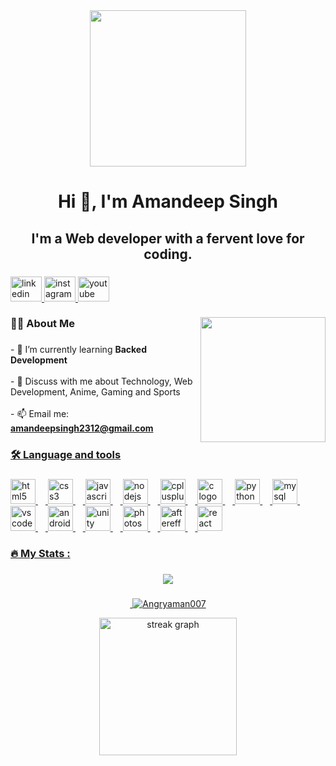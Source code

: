 <div align="center">
  <img height="250" src="https://user-images.githubusercontent.com/10498744/210012254-234538ff-d198-48aa-8964-37e6fd45d227.gif"  />
</div>

### 

<h1 align="center">Hi 👋, I'm Amandeep Singh</h1>

###

<h2 align="center">I'm a Web developer with a fervent love for coding.</h2>

###

<div align="center">
</div>

###

<div align="left">
  <a href="https://www.linkedin.com/in/amandeep-singh-18048522a/" >
    <img src="https://raw.githubusercontent.com/maurodesouza/profile-readme-generator/master/src/assets/icons/social/linkedin/default.svg" width="50" height="40" alt="linkedin logo"  />
  </a>
  <a href="https://www.instagram.com/angryaman007?igsh=Y2lhbzhyamIzMm5p" >
    <img src="https://raw.githubusercontent.com/maurodesouza/profile-readme-generator/master/src/assets/icons/social/instagram/default.svg" width="50" height="40" alt="instagram logo"  />
  </a>
  <a href="https://youtube.com/@amansarcade?si=FJQeyaU1AFLONVkF" >
    <img src="https://raw.githubusercontent.com/maurodesouza/profile-readme-generator/master/src/assets/icons/social/youtube/default.svg" width="50" height="40" alt="youtube logo"  />
  </a>
</div>

###

<img align="right" height="200" src="https://miro.medium.com/v2/resize:fit:720/format:webp/1*wNGxHlTCsH9zU90WDouoDQ.gif"  />

###

<h3 align="left">👩‍💻 About Me</h3>

###

<p align="left">- 🌱 I’m currently learning <b>Backed Development</b><br><br>- 💬 Discuss with me about Technology, Web Development, Anime, Gaming and Sports<br><br>- 
📫 Email me: <a href="mailto: [amandeep2312singh@gmail.com]"><b>amandeepsingh2312@gmail.com</b></p>

###

<h3 align="left">🛠 Language and tools</h3>

###

<div align="left">
  <img src="https://cdn.jsdelivr.net/gh/devicons/devicon/icons/html5/html5-original.svg" height="40" alt="html5 logo"  />
  <img width="12" />
  <img src="https://cdn.jsdelivr.net/gh/devicons/devicon/icons/css3/css3-original.svg" height="40" alt="css3 logo"  />
  <img width="12" />
  <img src="https://cdn.jsdelivr.net/gh/devicons/devicon/icons/javascript/javascript-original.svg" height="40" alt="javascript logo"  />
  <img width="12" />
  <img src="https://cdn.jsdelivr.net/gh/devicons/devicon/icons/nodejs/nodejs-original.svg" height="40" alt="nodejs logo"  />
  <img width="12" />
  <img src="https://cdn.jsdelivr.net/gh/devicons/devicon/icons/cplusplus/cplusplus-original.svg" height="40" alt="cplusplus logo"  />
  <img width="12" />
  <img src="https://cdn.jsdelivr.net/gh/devicons/devicon/icons/c/c-original.svg" height="40" alt="c logo"  />
  <img width="12" />
  <img src="https://cdn.jsdelivr.net/gh/devicons/devicon/icons/python/python-original.svg" height="40" alt="python logo"  />
  <img width="12" />
  <img src="https://cdn.jsdelivr.net/gh/devicons/devicon/icons/mysql/mysql-original.svg" height="40" alt="mysql logo"  />
  <img width="12" />
  <img src="https://cdn.jsdelivr.net/gh/devicons/devicon/icons/vscode/vscode-original.svg" height="40" alt="vscode logo"  />
  <img width="12" />
  <img src="https://cdn.jsdelivr.net/gh/devicons/devicon/icons/android/android-original.svg" height="40" alt="android logo"  />
  <img width="12" />
  <img src="https://cdn.jsdelivr.net/gh/devicons/devicon/icons/unity/unity-original.svg" height="40" alt="unity logo"  />
  <img width="12" />
  <img src="https://cdn.jsdelivr.net/gh/devicons/devicon/icons/photoshop/photoshop-plain.svg" height="40" alt="photoshop logo"  />
  <img width="12" />
  <img src="https://cdn.jsdelivr.net/gh/devicons/devicon/icons/aftereffects/aftereffects-original.svg" height="40" alt="aftereffects logo"/>
  <img width="12" />
  <img src="https://cdn.jsdelivr.net/gh/devicons/devicon/icons/react/react-original.svg" height="40" alt="react logo"/>
</div>



<h3 align="left">🔥   My Stats :</h3>

###

<div align="center">
  <img src="https://visitor-badge.laobi.icu/badge?page_id=Angryaman007.Angryaman007&left_color=firebrick&right_color=darkgrey"  />
</div>

###
<div align="center">
<p>&nbsp;<img align="" src="https://github-readme-stats.vercel.app/api?username=Angryaman007&show_icons=true&locale=en" alt="Angryaman007" /></p>
<img src="https://streak-stats.demolab.com?user=Angryaman007&locale=en&mode=daily&theme=dark&hide_border=false&border_radius=5&order=3" height="220" alt="streak graph"  />
</div>




